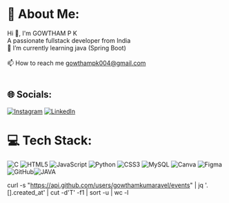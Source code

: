 # 💫 About Me:
Hi 👋, I'm GOWTHAM P K<br>A passionate fullstack developer from India<br>🌱 I’m currently learning java (Spring Boot)<br><br>📫 How to reach me gowthampk004@gmail.com<br><br>


## 🌐 Socials:
[![Instagram](https://img.shields.io/badge/Instagram-%23E4405F.svg?logo=Instagram&logoColor=white)](https://instagram.com/gowthampk004) [![LinkedIn](https://img.shields.io/badge/LinkedIn-%230077B5.svg?logo=linkedin&logoColor=white)](www.linkedin.com/in/gowtham-kumaravel-9226792a4) 

# 💻 Tech Stack:
![C](https://img.shields.io/badge/c-%2300599C.svg?style=for-the-badge&logo=c&logoColor=white) ![HTML5](https://img.shields.io/badge/html5-%23E34F26.svg?style=for-the-badge&logo=html5&logoColor=white) ![JavaScript](https://img.shields.io/badge/javascript-%23323330.svg?style=for-the-badge&logo=javascript&logoColor=%23F7DF1E) ![Python](https://img.shields.io/badge/python-3670A0?style=for-the-badge&logo=python&logoColor=ffdd54) ![CSS3](https://img.shields.io/badge/css3-%231572B6.svg?style=for-the-badge&logo=css3&logoColor=white)  ![MySQL](https://img.shields.io/badge/mysql-4479A1.svg?style=for-the-badge&logo=mysql&logoColor=white)  ![Canva](https://img.shields.io/badge/Canva-%2300C4CC.svg?style=for-the-badge&logo=Canva&logoColor=white) ![Figma](https://img.shields.io/badge/figma-%23F24E1E.svg?style=for-the-badge&logo=figma&logoColor=white) ![GitHub](https://img.shields.io/badge/github-%23121011.svg?style=for-the-badge&logo=github&logoColor=white)![JAVA](https://img.shields.io/badge/Java-470137?style=for-the-badge&logo=Java&logoColor=#FF61F6)

curl -s "https://api.github.com/users/gowthamkumaravel/events" | jq '.[].created_at' | cut -d'T' -f1 | sort -u | wc -l

